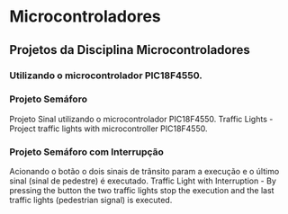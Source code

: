 # Microcontroladores
## Projetos da Disciplina Microcontroladores
### Utilizando o microcontrolador PIC18F4550.

### Projeto Semáforo 
Projeto Sinal utilizando o microcontrolador PIC18F4550.
Traffic Lights - Project traffic lights with microcontroller PIC18F4550.

### Projeto Semáforo com Interrupção
Acionando o botão o dois sinais de trânsito param a execução e o último sinal (sinal de pedestre) é executado.
Traffic Light with Interruption - By pressing the button the two traffic lights stop the execution and the last traffic lights (pedestrian signal) is executed.
